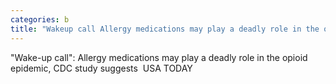 ```yaml
---
categories: b
title: "Wakeup call Allergy medications may play a deadly role in the opioid epidemic CDC study suggests  USA TODAY"
---
```

"Wake-up call": Allergy medications may play a deadly role in the opioid epidemic, CDC study suggests&nbsp;&nbsp;USA TODAY